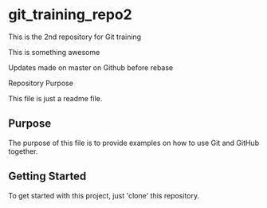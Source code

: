 # git_training_repo2
This is the 2nd repository for Git training

This is something awesome

Updates made on master on Github before rebase

Repository Purpose

This file is just a readme file.

## Purpose

The purpose of this file is to provide examples
on how to use Git and GitHub together.

## Getting Started

To get started with this project, just 'clone' this repository.
